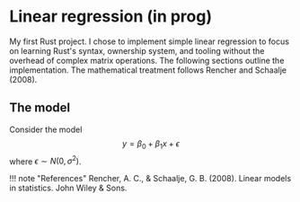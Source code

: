 # Linear regression (in prog)
My first Rust project. I chose to implement simple linear regression to focus on learning Rust's syntax, ownership system, and tooling without the overhead of complex matrix operations. The following sections outline the implementation. The mathematical treatment follows Rencher and Schaalje (2008).

## The model
Consider the model
$$
y = \beta_0 + \beta_1 x + \epsilon
$$
where $\epsilon \sim N(0, \sigma^2)$.



!!! note "References"
Rencher, A. C., & Schaalje, G. B. (2008). Linear models in statistics. John Wiley & Sons.